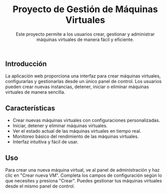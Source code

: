 <!DOCTYPE html>
<html lang="en">
<head>
  <meta charset="UTF-8">
  <meta name="viewport" content="width=device-width, initial-scale=1.0">
</head>
<body>

  <header>
    <h1>Proyecto de Gestión de Máquinas Virtuales</h1>
    <p>Este proyecto permite a los usuarios crear, gestionar y administrar máquinas virtuales de manera fácil y eficiente.</p>
  </header>
  
  <section id="introduction">
    <h2>Introducción</h2>
    <p>La aplicación web proporciona una interfaz para crear máquinas virtuales, configurarlas y gestionarlas desde un único panel de control. Los usuarios pueden crear nuevas instancias, detener, iniciar o eliminar máquinas virtuales de manera sencilla.</p>
  </section>

  <section id="features">
    <h2>Características</h2>
    <ul>
      <li>Crear nuevas máquinas virtuales con configuraciones personalizadas.</li>
      <li>Iniciar, detener y eliminar máquinas virtuales.</li>
      <li>Ver el estado actual de las máquinas virtuales en tiempo real.</li>
      <li>Monitoreo básico del rendimiento de las máquinas virtuales.</li>
      <li>Interfaz intuitiva y fácil de usar.</li>
    </ul>
  </section>

  <section id="usage">
    <h2>Uso</h2>
    <p>Para crear una nueva máquina virtual, ve al panel de administración y haz clic en "Crear nueva VM". Completa los campos de configuración según lo que necesites y presiona "Crear". Puedes gestionar tus máquinas virtuales desde el mismo panel de control.</p>
  </section>

</body>
</html>
